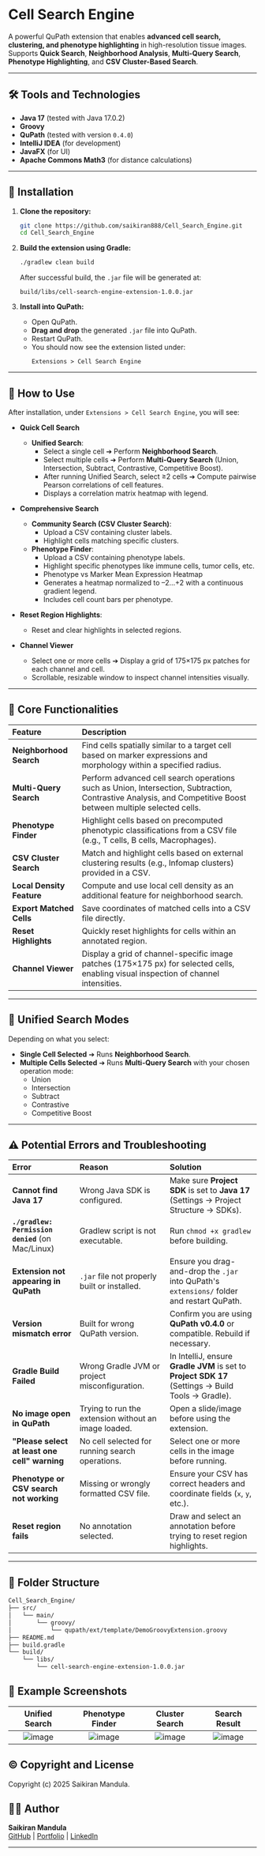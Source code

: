 
# Cell Search Engine

A powerful QuPath extension that enables **advanced cell search, clustering, and phenotype highlighting** in high-resolution tissue images.  
Supports **Quick Search**, **Neighborhood Analysis**, **Multi-Query Search**, **Phenotype Highlighting**, and **CSV Cluster-Based Search**.

---

## 🛠️ Tools and Technologies

- **Java 17** (tested with Java 17.0.2)
- **Groovy**
- **QuPath** (tested with version `0.4.0`)
- **IntelliJ IDEA** (for development)
- **JavaFX** (for UI)
- **Apache Commons Math3** (for distance calculations)

---

## 🚀 Installation

1. **Clone the repository:**

    ```bash
    git clone https://github.com/saikiran888/Cell_Search_Engine.git
    cd Cell_Search_Engine
    ```

2. **Build the extension using Gradle:**

    ```bash
    ./gradlew clean build
    ```

    After successful build, the `.jar` file will be generated at:

    ```
    build/libs/cell-search-engine-extension-1.0.0.jar
    ```

3. **Install into QuPath:**

    - Open QuPath.
    - **Drag and drop** the generated `.jar` file into QuPath.
    - Restart QuPath.
    - You should now see the extension listed under:
      ```
      Extensions > Cell Search Engine
      ```

---

## 📖 How to Use

After installation, under `Extensions > Cell Search Engine`, you will see:

- **Quick Cell Search**
  - **Unified Search**:
    - Select a single cell ➔ Perform **Neighborhood Search**.
    - Select multiple cells ➔ Perform **Multi-Query Search** (Union, Intersection, Subtract, Contrastive, Competitive Boost).
    - After running Unified Search, select ≥2 cells ➔ Compute pairwise Pearson correlations of cell features.
    -  Displays a correlation matrix heatmap with legend.

- **Comprehensive Search**
  - **Community Search (CSV Cluster Search)**:
    - Upload a CSV containing cluster labels.
    - Highlight cells matching specific clusters.
  - **Phenotype Finder**:
    - Upload a CSV containing phenotype labels.
    - Highlight specific phenotypes like immune cells, tumor cells, etc.
    - Phenotype vs Marker Mean Expression Heatmap
    -  Generates a heatmap normalized to –2…+2 with a continuous gradient legend.
    -   Includes cell count bars per phenotype.
- **Reset Region Highlights**:
    - Reset and clear highlights in selected regions.

- **Channel Viewer**
    - Select one or more cells ➔ Display a grid of 175×175 px patches for each channel and cell.
    - Scrollable, resizable window to inspect channel intensities visually.



---

## 🧠 Core Functionalities

| Feature | Description |
|:---|:---|
| **Neighborhood Search** | Find cells spatially similar to a target cell based on marker expressions and morphology within a specified radius. |
| **Multi-Query Search** | Perform advanced cell search operations such as Union, Intersection, Subtraction, Contrastive Analysis, and Competitive Boost between multiple selected cells. |
| **Phenotype Finder** | Highlight cells based on precomputed phenotypic classifications from a CSV file (e.g., T cells, B cells, Macrophages). |
| **CSV Cluster Search** | Match and highlight cells based on external clustering results (e.g., Infomap clusters) provided in a CSV. |
| **Local Density Feature** | Compute and use local cell density as an additional feature for neighborhood search. |
| **Export Matched Cells** | Save coordinates of matched cells into a CSV file directly. |
| **Reset Highlights** | Quickly reset highlights for cells within an annotated region. |
| **Channel Viewer** | Display a grid of channel-specific image patches (175×175 px) for selected cells, enabling visual inspection of channel intensities. |


---

## 🧩 Unified Search Modes

Depending on what you select:

- **Single Cell Selected** ➔ Runs **Neighborhood Search**.
- **Multiple Cells Selected** ➔ Runs **Multi-Query Search** with your chosen operation mode:
  - Union
  - Intersection
  - Subtract
  - Contrastive
  - Competitive Boost


---

## ⚠️ Potential Errors and Troubleshooting

| Error | Reason | Solution |
|:---|:---|:---|
| **Cannot find Java 17** | Wrong Java SDK is configured. | Make sure **Project SDK** is set to **Java 17** (Settings → Project Structure → SDKs). |
| **`./gradlew: Permission denied`** (on Mac/Linux) | Gradlew script is not executable. | Run `chmod +x gradlew` before building. |
| **Extension not appearing in QuPath** | `.jar` file not properly built or installed. | Ensure you drag-and-drop the `.jar` into QuPath's `extensions/` folder and restart QuPath. |
| **Version mismatch error** | Built for wrong QuPath version. | Confirm you are using **QuPath v0.4.0** or compatible. Rebuild if necessary. |
| **Gradle Build Failed** | Wrong Gradle JVM or project misconfiguration. | In IntelliJ, ensure **Gradle JVM** is set to **Project SDK 17** (Settings → Build Tools → Gradle). |
| **No image open in QuPath** | Trying to run the extension without an image loaded. | Open a slide/image before using the extension. |
| **"Please select at least one cell" warning** | No cell selected for running search operations. | Select one or more cells in the image before running. |
| **Phenotype or CSV search not working** | Missing or wrongly formatted CSV file. | Ensure your CSV has correct headers and coordinate fields (`x`, `y`, etc.). |
| **Reset region fails** | No annotation selected. | Draw and select an annotation before trying to reset region highlights. |

---

## 📂 Folder Structure

```bash
Cell_Search_Engine/
├── src/
│   └── main/
│       └── groovy/
│           └── qupath/ext/template/DemoGroovyExtension.groovy
├── README.md
├── build.gradle
└── build/
    └── libs/
        └── cell-search-engine-extension-1.0.0.jar
```
## 📸 Example Screenshots

| Unified Search | Phenotype Finder | Cluster Search | Search Result |
|:--------------:|:----------------:|:--------------:|:-------------:|
| ![image](https://github.com/user-attachments/assets/20fe4312-174c-48cc-b066-0ae602c12b25) | ![image](https://github.com/user-attachments/assets/9ab760b1-da3e-466d-9702-1bafa4107af6) | ![image](https://github.com/user-attachments/assets/a9a04d47-8930-48a5-a875-d47094c9663b) | ![image](https://github.com/user-attachments/assets/53f39ea4-8da6-4799-b9cb-e102b67b7ddc) |

## ©️ Copyright and License

Copyright (c) 2025 Saikiran Mandula.

## 🙋‍♂️ Author

**Saikiran Mandula**  
[GitHub](https://github.com/saikiran888) | [Portfolio](https://saikiranmandula.vercel.app/) | [LinkedIn](https://www.linkedin.com/in/saikiranmandula/)

---


